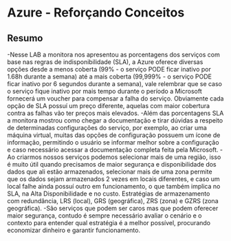 # Azure - Reforçando Conceitos
## Resumo
-Nesse LAB a monitora nos apresentou as porcentagens dos serviços com base nas regras de indisponibilidade (SLA), a Azure oferece diversas opções desde a menos coberta (99% - o serviço PODE ficar inativo por 1.68h durante a semana) até a mais coberta (99,999% - o serviço PODE ficar inativo por 6 segundos durante a semana), vale relembrar que se caso o serviço fique inativo por mais tempo durante o período a Microsoft fornecerá um voucher para compensar a falha do serviço. Obviamente cada opção de SLA possuí um preço diferente, aquelas com maior cobertura contra as falhas vão ter preços mais elevados.
-Além das porcentagens SLA a monitora mostrou como chegar a documentação e tirar dúvidas a respeito de determinadas configurações do serviço, por exemplo, ao criar uma máquina virtual, muitas das opções de configuração possuem um ícone de informação, permitindo o usuário se informar melhor sobre a configuração e caso necessário acessar a documentação completa feita pela Microsoft.
-Ao criarmos nossos serviços podemos selecionar mais de uma região, isso é muito útil quando precisamos de maior segurança e disponibilidade dos dados que ali estão armazenados, selecionar mais de uma zona permite que os dados sejam armazenados 2 vezes em locais diferentes, e caso um local falhe ainda possuí outro em funcionamento, o que também implica no SLA, na Alta Disponibilidade e no custo. Estratégias de armazenamento com redundância, LRS (local), GRS (geográfica), ZRS (zona) e GZRS (zona geográfica).
-São serviços que podem ser caros mas que podem oferecer maior segurança, contudo é sempre necessário avaliar o cenário e o contexto para entender qual estratégia é a melhor possível, procurando economizar dinheiro e garantir funcionamento.
